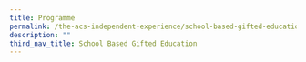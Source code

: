 ```yaml
---
title: Programme
permalink: /the-acs-independent-experience/school-based-gifted-education-sbge/programme/
description: ""
third_nav_title: School Based Gifted Education
---
```

